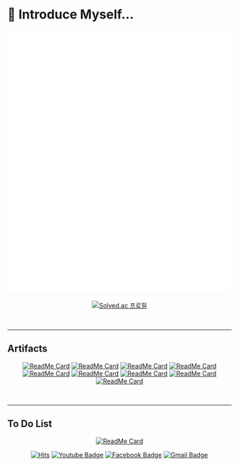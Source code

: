 # 👋 Introduce Myself...

<div align=center>
 <a href="https://github.com/Itsbeenalongday/github-stats">
  
 ![](https://raw.githubusercontent.com/Itsbeenalongday/github-stats/master/generated/overview.svg)
 ![](https://github.com/Itsbeenalongday/github-stats/blob/master/generated/languages.svg)

 </a>
 
 [![Solved.ac
 프로필](http://mazassumnida.wtf/api/v2/generate_badge?boj=tjdals1771)](https://solved.ac/tjdals1771)

</div>

<br/>
<hr/>

## Artifacts

<div align=center>

[![ReadMe Card](https://github-readme-stats.vercel.app/api/pin/?username=itsbeenalongday&repo=Problem-Solving&theme=radical)](https://github.com/Itsbeenalongday/Problem-Solving)
[![ReadMe Card](https://github-readme-stats.vercel.app/api/pin/?username=itsbeenalongday&repo=Web&theme=cobalt)](https://github.com/Itsbeenalongday/Web)
[![ReadMe Card](https://github-readme-stats.vercel.app/api/pin/?username=itsbeenalongday&repo=Machine-Learning&theme=great-gatsby)](https://github.com/Itsbeenalongday/Machine-Learning)
[![ReadMe Card](https://github-readme-stats.vercel.app/api/pin/?username=itsbeenalongday&repo=System&theme=blue-green)](https://github.com/Itsbeenalongday/System)
[![ReadMe Card](https://github-readme-stats.vercel.app/api/pin/?username=itsbeenalongday&repo=Self-Study&theme=prussian)](https://github.com/Itsbeenalongday/Self-Study)
[![ReadMe Card](https://github-readme-stats.vercel.app/api/pin/?username=itsbeenalongday&repo=Assignments&theme=tokyonight)](https://github.com/Itsbeenalongday/Assignments)
[![ReadMe Card](https://github-readme-stats.vercel.app/api/pin/?username=itsbeenalongday&repo=References&theme=vue-dark)](https://github.com/Itsbeenalongday/References)
[![ReadMe Card](https://github-readme-stats.vercel.app/api/pin/?username=itsbeenalongday&repo=Of-one-s-own-script&theme=chartreuse-dark)](https://github.com/Itsbeenalongday/Of-one-s-own-script)
[![ReadMe Card](https://github-readme-stats.vercel.app/api/pin/?username=itsbeenalongday&repo=ErrorDB&theme=yeblu)](https://github.com/Itsbeenalongday/ErrorDB)

</div>

<br/>
<hr/>

## To Do List

<div align="center">
 
 [![ReadMe Card](https://github-readme-stats.vercel.app/api/pin/?username=itsbeenalongday&repo=Todo&theme=solarized-light)](https://github.com/Itsbeenalongday/Todo)

</div>

<div align=center>

 [![Hits](https://hits.seeyoufarm.com/api/count/incr/badge.svg?url=https%3A%2F%2Fgithub.com%2FItsbeenalongday)](https://hits.seeyoufarm.com)
 [![Youtube Badge](https://img.shields.io/badge/Youtube-ff0000?style=flat-square&logo=youtube&link=https://www.youtube.com/channel/UCn9XdNmBSqyIVlJLFm_7h1w?view_as=subscriber)](https://www.youtube.com/channel/UCn9XdNmBSqyIVlJLFm_7h1w?view_as=subscriber)
 [![Facebook Badge](https://img.shields.io/badge/facebook-1877f2?style=flat-square&logo=facebook&logoColor=white&link=https://www.facebook.com/profile.php?id=100010671258690)](https://www.facebook.com/profile.php?id=100010671258690)
 [![Gmail Badge](https://img.shields.io/badge/Gmail-d14836?style=flat-square&logo=Gmail&logoColor=white&link=mailto:dbtjdals1771@ajou.ac.kr)](mailto:dbtjdals1771@ajou.ac.kr)

</div>
